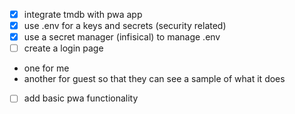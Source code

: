 - [x] integrate tmdb with pwa app
- [x] use .env for a keys and secrets (security related)
- [x] use a secret manager (infisical) to manage .env
- [ ] create a login page
- one for me
- another for guest so that they can see a sample of what it does
- [ ] add basic pwa functionality

